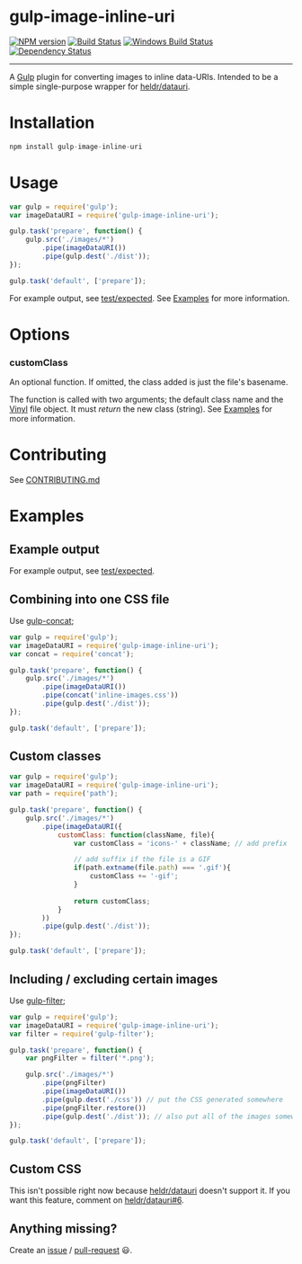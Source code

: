 gulp-image-inline-uri
==========

[![NPM version][npm-image]][npm-url] [![Build Status][travis-image]][travis-url] [![Windows Build Status][appveyor-image]][appveyor-url] [![Dependency Status][depstat-image]][depstat-url] 

---

A [Gulp](http://github.com/gulpjs/gulp) plugin for converting images to inline data-URIs. Intended to be a simple single-purpose wrapper for [heldr/datauri](https://github.com/heldr/datauri).

# Installation
```js
npm install gulp-image-inline-uri
```

# Usage
```js
var gulp = require('gulp');
var imageDataURI = require('gulp-image-inline-uri');

gulp.task('prepare', function() {
    gulp.src('./images/*')
        .pipe(imageDataURI()) 
        .pipe(gulp.dest('./dist'));
});

gulp.task('default', ['prepare']);
```

For example output, see [test/expected](test/expected). See [Examples](#examples) for more information. 

# Options

### customClass

An optional function. If omitted, the class added is just the file's basename.

The function is called with two arguments; the default class name and the [Vinyl](http://github.com/wearefractal/vinyl) file object. It must *return* the new class (string). See [Examples](#examples) for more information.


# Contributing

See [CONTRIBUTING.md](CONTRIBUTING.md)


# Examples

## Example output

For example output, see [test/expected](test/expected).

## Combining into one CSS file

Use [gulp-concat](https://github.com/wearefractal/gulp-concat);

```javascript   
var gulp = require('gulp');
var imageDataURI = require('gulp-image-inline-uri');
var concat = require('concat');

gulp.task('prepare', function() {
    gulp.src('./images/*')
        .pipe(imageDataURI()) 
        .pipe(concat('inline-images.css')) 
        .pipe(gulp.dest('./dist'));
});

gulp.task('default', ['prepare']);
``` 

## Custom classes

```javascript   
var gulp = require('gulp');
var imageDataURI = require('gulp-image-inline-uri');
var path = require('path');

gulp.task('prepare', function() {
    gulp.src('./images/*')
        .pipe(imageDataURI({
            customClass: function(className, file){
                var customClass = 'icons-' + className; // add prefix

                // add suffix if the file is a GIF
                if(path.extname(file.path) === '.gif'){
                    customClass += '-gif';
                }
                         
                return customClass;
            }
        )) 
        .pipe(gulp.dest('./dist'));
});

gulp.task('default', ['prepare']);
```                     

## Including / excluding certain images

Use [gulp-filter](https://github.com/sindresorhus/gulp-filter);

```javascript   
var gulp = require('gulp');
var imageDataURI = require('gulp-image-inline-uri');
var filter = require('gulp-filter');

gulp.task('prepare', function() {
    var pngFilter = filter('*.png'); 

    gulp.src('./images/*')
        .pipe(pngFilter) 
        .pipe(imageDataURI()) 
        .pipe(gulp.dest('./css')) // put the CSS generated somewhere
        .pipe(pngFilter.restore()) 
        .pipe(gulp.dest('./dist')); // also put all of the images somewhere else
});

gulp.task('default', ['prepare']);
``` 

## Custom CSS

This isn't possible right now because [heldr/datauri](https://github.com/heldr/datauri) doesn't support it. If you want this feature, comment on [heldr/datauri#6](https://github.com/heldr/datauri/issues/6).  

## Anything missing?

Create an [issue](https://github.com/adam-lynch/gulp-image-data-uri/issues) / [pull-request](https://github.com/adam-lynch/gulp-image-data-uri/pulls) :smiley:.

[npm-url]: https://npmjs.org/package/gulp-image-data-uri
[npm-image]: http://img.shields.io/npm/v/gulp-image-data-uri.svg?style=flat

[travis-url]: http://travis-ci.org/adam-lynch/gulp-image-data-uri
[travis-image]: http://img.shields.io/travis/adam-lynch/gulp-image-data-uri.svg?style=flat

[appveyor-url]: https://ci.appveyor.com/project/adam-lynch/gulp-image-data-uri/branch/master
[appveyor-image]: https://ci.appveyor.com/api/projects/status/f34nrrstjmctvuj0/branch/master?svg=true

[depstat-url]: https://david-dm.org/adam-lynch/gulp-image-data-uri
[depstat-image]: https://david-dm.org/adam-lynch/gulp-image-data-uri.svg?style=flat
